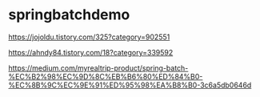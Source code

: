 # springbatchdemo

https://jojoldu.tistory.com/325?category=902551

https://ahndy84.tistory.com/18?category=339592

https://medium.com/myrealtrip-product/spring-batch-%EC%B2%98%EC%9D%8C%EB%B6%80%ED%84%B0-%EC%8B%9C%EC%9E%91%ED%95%98%EA%B8%B0-3c6a5db0646d